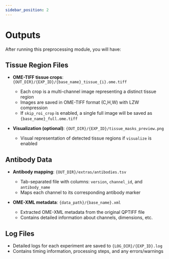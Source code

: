 ```yaml
---
sidebar_position: 2
---
```


# Outputs

After running this preprocessing module, you will have:

## Tissue Region Files
- **OME-TIFF tissue crops**: `{OUT_DIR}/{EXP_ID}/{base_name}_tissue_{i}.ome.tiff`
  - Each crop is a multi-channel image representing a distinct tissue region
  - Images are saved in OME-TIFF format (C,H,W) with LZW compression
  - If `skip_roi_crop` is enabled, a single full image will be saved as `{base_name}_full.ome.tiff`

- **Visualization (optional)**: `{OUT_DIR}/{EXP_ID}/tissue_masks_preview.png`
  - Visual representation of detected tissue regions if `visualize` is enabled

## Antibody Data
- **Antibody mapping**: `{OUT_DIR}/extras/antibodies.tsv`
  - Tab-separated file with columns: `version`, `channel_id`, and `antibody_name`
  - Maps each channel to its corresponding antibody marker

- **OME-XML metadata**: `{data_path}/{base_name}.xml`
  - Extracted OME-XML metadata from the original QPTIFF file
  - Contains detailed information about channels, dimensions, etc.

## Log Files
- Detailed logs for each experiment are saved to `{LOG_DIR}/{EXP_ID}.log`
- Contains timing information, processing steps, and any errors/warnings